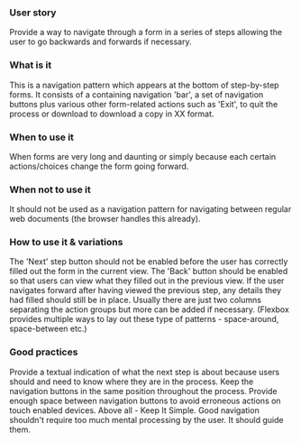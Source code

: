 <!-- This is the navigation which appears at the bottom of step-by-step forms. It has two columns; left and right which can take a number of buttons. The content of children will be inserted into the right navigation placeholder. -->

### User story

Provide a way to navigate through a form in a series of steps allowing the user to go backwards and forwards if necessary.

### What is it

This is a navigation pattern which appears at the bottom of step-by-step forms.
It consists of a containing navigation 'bar', a set of navigation buttons plus various other form-related actions such as 'Exit', to quit the process or download to download a copy in XX format.

### When to use it

When forms are very long and daunting or simply because each certain actions/choices change the form going forward.

### When not to use it

It should not be used as a navigation pattern for navigating between regular web documents (the browser handles this already).

### How to use it & variations

The 'Next' step button should not be enabled before the user has correctly filled out the form in the current view. The 'Back' button should be enabled so that users can view what they filled out in the previous view. If the user navigates forward after having viewed the previous step, any details they had filled should still be in place.
Usually there are just two columns separating the action groups but more can be added if necessary. (Flexbox provides multiple ways to lay out these type of patterns - space-around, space-between etc.)

### Good practices

Provide a textual indication of what the next step is about because users should and need to know where they are in the process.
Keep the navigation buttons in the same position throughout the process.
Provide enough space between navigation buttons to avoid erroneous actions on touch enabled devices.
Above all - Keep It Simple. Good navigation shouldn't require too much mental processing by the user. It should guide them.
